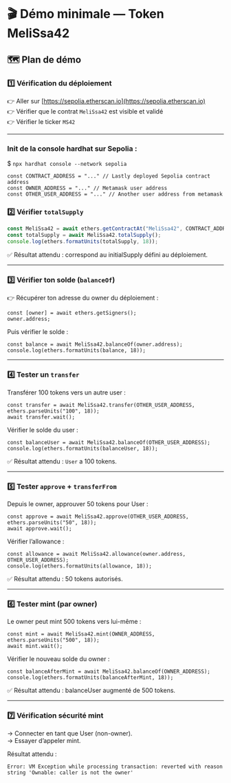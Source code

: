 # 🎬 Démo minimale — Token MeliSsa42

## 🗺️ Plan de démo

### 1️⃣ Vérification du déploiement

👉 Aller sur [https://sepolia.etherscan.io](https://sepolia.etherscan.io)  
👉 Vérifier que le contrat `MeliSsa42` est visible et validé  
👉 Vérifier le ticker `MS42`

---

### Init de la console hardhat sur Sepolia :

$ `npx hardhat console --network sepolia`
```JS
const CONTRACT_ADDRESS = "..." // Lastly deployed Sepolia contract address
const OWNER_ADDRESS = "..." // Metamask user address
const OTHER_USER_ADDRESS = "..." // Another user address from metamask
```
### 2️⃣ Vérifier `totalSupply`

```js
const MeliSsa42 = await ethers.getContractAt("MeliSsa42", CONTRACT_ADDRESS);
const totalSupply = await MeliSsa42.totalSupply();
console.log(ethers.formatUnits(totalSupply, 18));
```
✅ Résultat attendu : correspond au initialSupply défini au déploiement.

--- 

### 3️⃣ Vérifier ton solde (`balanceOf`)

👉 Récupérer ton adresse du owner du déploiement :
```JS
const [owner] = await ethers.getSigners();
owner.address;
```
Puis vérifier le solde :
```JS
const balance = await MeliSsa42.balanceOf(owner.address);
console.log(ethers.formatUnits(balance, 18));
```

---

### 4️⃣ Tester un `transfer`

Transférer 100 tokens vers un autre user :
```JS
const transfer = await MeliSsa42.transfer(OTHER_USER_ADDRESS, ethers.parseUnits("100", 18));
await transfer.wait();
```

Vérifier le solde du user :
```JS
const balanceUser = await MeliSsa42.balanceOf(OTHER_USER_ADDRESS);
console.log(ethers.formatUnits(balanceUser, 18));
```
✅ Résultat attendu : `User` a 100 tokens.

---

### 5️⃣ Tester `approve` + `transferFrom`

Depuis le owner, approuver 50 tokens pour User :
```JS
const approve = await MeliSsa42.approve(OTHER_USER_ADDRESS, ethers.parseUnits("50", 18));
await approve.wait();
```
Vérifier l’allowance :
```JS
const allowance = await MeliSsa42.allowance(owner.address, OTHER_USER_ADDRESS);
console.log(ethers.formatUnits(allowance, 18));
```
✅ Résultat attendu : 50 tokens autorisés.

---

### 6️⃣ Tester mint (par owner)

Le owner peut mint 500 tokens vers lui-même :
```JS
const mint = await MeliSsa42.mint(OWNER_ADDRESS, ethers.parseUnits("500", 18));
await mint.wait();
```
Vérifier le nouveau solde du owner :
```JS
const balanceAfterMint = await MeliSsa42.balanceOf(OWNER_ADDRESS);
console.log(ethers.formatUnits(balanceAfterMint, 18));
```
✅ Résultat attendu : balanceUser augmenté de 500 tokens.

--- 

### 7️⃣ Vérification sécurité mint

→ Connecter en tant que User (non-owner).       
→ Essayer d’appeler mint.

Résultat attendu :
```
Error: VM Exception while processing transaction: reverted with reason string 'Ownable: caller is not the owner'
```